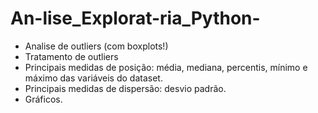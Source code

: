 # An-lise_Explorat-ria_Python-
  - Analise de outliers (com boxplots!)
  - Tratamento de outliers
  - Principais medidas de posição: média, mediana, percentis, mínimo e máximo das variáveis do dataset.
  - Principais medidas de dispersão: desvio padrão.
  - Gráficos.
